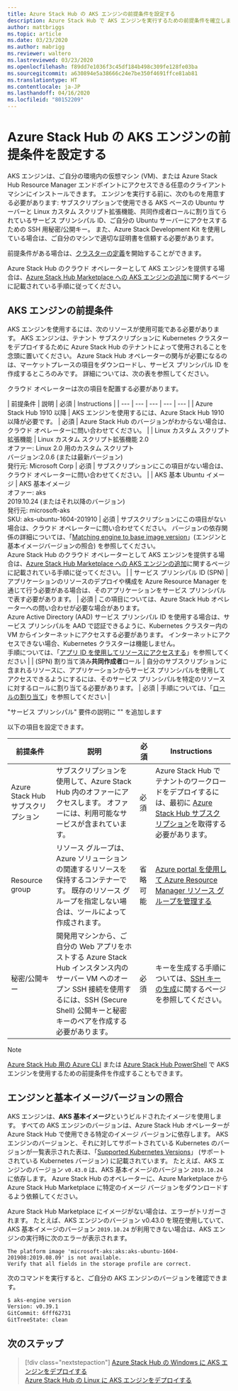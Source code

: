 ```yaml
---
title: Azure Stack Hub の AKS エンジンの前提条件を設定する
description: Azure Stack Hub で AKS エンジンを実行するための前提条件を確立します。
author: mattbriggs
ms.topic: article
ms.date: 03/23/2020
ms.author: mabrigg
ms.reviewer: waltero
ms.lastreviewed: 03/23/2020
ms.openlocfilehash: f89dd7e1036f3c45df184b498c309fe128fe03ba
ms.sourcegitcommit: a630894e5a38666c24e7be350f4691ffce81ab81
ms.translationtype: HT
ms.contentlocale: ja-JP
ms.lasthandoff: 04/16/2020
ms.locfileid: "80152209"
---
```

# <a name="set-up-the-prerequisites-for-the-aks-engine-on-azure-stack-hub"></a>Azure Stack Hub の AKS エンジンの前提条件を設定する

AKS エンジンは、ご自分の環境内の仮想マシン (VM)、または Azure Stack Hub Resource Manager エンドポイントにアクセスできる任意のクライアント マシンにインストールできます。 エンジンを実行する前に、次のものを用意する必要があります: サブスクリプションで使用できる AKS ベースの Ubuntu サーバーと Linux カスタム スクリプト拡張機能、共同作成者ロールに割り当てられているサービス プリンシパル ID、ご自分の Ubuntu サーバーにアクセスするための SSH 用秘密/公開キー。 また、Azure Stack Development Kit を使用している場合は、ご自分のマシンで適切な証明書を信頼する必要があります。

前提条件がある場合は、[クラスターの定義](azure-stack-kubernetes-aks-engine-deploy-cluster.md)を開始することができます。

Azure Stack Hub のクラウド オペレーターとして AKS エンジンを提供する場合は、[Azure Stack Hub Marketplace への AKS エンジンの追加](../operator/azure-stack-aks-engine.md)に関するページに記載されている手順に従ってください。

## <a name="prerequisites-for-the-aks-engine"></a>AKS エンジンの前提条件

AKS エンジンを使用するには、次のリソースが使用可能である必要があります。 AKS エンジンは、テナント サブスクリプションに Kubernetes クラスターをデプロイするために Azure Stack Hub のテナントによって使用されることを念頭に置いてください。 Azure Stack Hub オペレーターの関与が必要になるのは、マーケットプレースの項目をダウンロードし、サービス プリンシパル ID を作成するところのみです。 詳細については、次の表を参照してください。

クラウド オペレーターは次の項目を配置する必要があります。

| 前提条件 | 説明 | 必須 | Instructions |
| --- | --- | --- | --- | --- |
| Azure Stack Hub 1910 以降 | AKS エンジンを使用するには、Azure Stack Hub 1910 以降が必要です。 | 必須 | Azure Stack Hub のバージョンがわからない場合は、クラウド オペレーターに問い合わせてください。 |
| Linux カスタム スクリプト拡張機能 | Linux カスタム スクリプト拡張機能 2.0<br>オファー: Linux 2.0 用のカスタム スクリプト<br>バージョン:2.0.6 (または最新バージョン)<br>発行元: Microsoft Corp | 必須 | サブスクリプションにこの項目がない場合は、クラウド オペレーターに問い合わせてください。 |
| AKS 基本 Ubuntu イメージ | AKS 基本イメージ<br>オファー: aks<br> 2019.10.24 (またはそれ以降のバージョン)<br>発行元: microsoft-aks<br>SKU: aks-ubuntu-1604-201910 | 必須 | サブスクリプションにこの項目がない場合は、クラウド オペレーターに問い合わせてください。 バージョンの依存関係の詳細については、「[Matching engine to base image version](#matching-engine-to-base-image-version)」(エンジンと基本イメージバージョンの照合) を参照してください。<br> Azure Stack Hub のクラウド オペレーターとして AKS エンジンを提供する場合は、[Azure Stack Hub Marketplace への AKS エンジンの追加](../operator/azure-stack-aks-engine.md)に関するページに記載されている手順に従ってください。 |
| サービス プリンシパル ID (SPN) |  アプリケーションのリソースのデプロイや構成を Azure Resource Manager を通じて行う必要がある場合は、そのアプリケーションをサービス プリンシパルで表す必要があります。 | 必須 | この項目については、Azure Stack Hub オペレーターへの問い合わせが必要な場合があります。<br>Azure Active Directory (AAD) サービス プリンシパル ID を使用する場合は、サービス プリンシパルを AAD で認証できるように、Kubernetes クラスター内の VM からインターネットにアクセスする必要があります。 インターネットにアクセスできない場合、Kubernetes クラスターは機能しません。<br>手順については、「[アプリ ID を使用してリソースにアクセスする](https://docs.microsoft.com/azure-stack/operator/azure-stack-create-service-principals)」を参照してください |
| (SPN) 割り当て済み**共同作成者**ロール | 自分のサブスクリプションに含まれるリソースに、アプリケーションからサービス プリンシパルを使用してアクセスできるようにするには、そのサービス プリンシパルを特定のリソースに対するロールに割り当てる必要があります。 | 必須 | 手順については、「[ロールの割り当て](https://docs.microsoft.com/azure-stack/operator/azure-stack-create-service-principals#assign-a-role)」を参照してください |


"サービス プリンシパル" 要件の説明に "" を追加します



以下の項目を設定できます。

| 前提条件 | 説明 | 必須 | Instructions |
| --- | --- | --- | --- |
| Azure Stack Hub サブスクリプション | サブスクリプションを使用して、Azure Stack Hub 内のオファーにアクセスします。 オファーには、利用可能なサービスが含まれています。 | 必須 | Azure Stack Hub でテナントのワークロードをデプロイするには、最初に [Azure Stack Hub サブスクリプション](https://docs.microsoft.com/azure-stack/user/azure-stack-subscribe-services)を取得する必要があります。 |
| Resource group | リソース グループは、Azure ソリューションの関連するリソースを保持するコンテナーです。 既存のリソース グループを指定しない場合は、ツールによって作成されます。 | 省略可能 | [Azure portal を使用して Azure Resource Manager リソース グループを管理する](https://docs.microsoft.com/azure/azure-resource-manager/manage-resource-groups-portal) |
| 秘密/公開キー | 開発用マシンから、ご自分の Web アプリをホストする Azure Stack Hub インスタンス内のサーバー VM へのオープン SSH 接続を使用するには、SSH (Secure Shell) 公開キーと秘密キーのペアを作成する必要があります。 | 必須 | キーを生成する手順については、[SSH キーの生成](https://docs.microsoft.com/azure-stack/user/azure-stack-dev-start-howto-ssh-public-key)に関するページを参照してください。|


> [!Note]  
> [Azure Stack Hub 用の Azure CLI](https://docs.microsoft.com/azure-stack/user/azure-stack-version-profiles-azurecli2) または [Azure Stack Hub PowerShell](https://docs.microsoft.com/azure-stack/operator/azure-stack-powershell-install) で AKS エンジンを使用するための前提条件を作成することもできます。

## <a name="matching-engine-to-base-image-version"></a>エンジンと基本イメージバージョンの照合

AKS エンジンは、**AKS 基本イメージ**というビルドされたイメージを使用します。 すべての AKS エンジンのバージョンは、Azure Stack Hub オペレーターが Azure Stack Hub で使用できる特定のイメージ バージョンに依存します。 AKS エンジンのバージョンと、それに対してサポートされている Kubernetes のバージョンが一覧表示された表は、「[Supported Kubernetes Versions](https://github.com/Azure/aks-engine/blob/master/docs/topics/azure-stack.md#supported-kubernetes-versions)」 (サポートされている Kubernetes バージョン) に記載されています。 たとえば、AKS エンジンのバージョン `v0.43.0` は、AKS 基本イメージのバージョン `2019.10.24` に依存します。 Azure Stack Hub のオペレーターに、Azure Marketplace から Azure Stack Hub Marketplace に特定のイメージ バージョンをダウンロードするよう依頼してください。

Azure Stack Hub Marketplace にイメージがない場合は、エラーがトリガーされます。 たとえば、AKS エンジンのバージョン v0.43.0 を現在使用していて、AKS 基本イメージのバージョン `2019.10.24` が利用できない場合は、AKS エンジンの実行時に次のエラーが表示されます。 

```Text  
The platform image 'microsoft-aks:aks:aks-ubuntu-1604-201908:2019.08.09' is not available. 
Verify that all fields in the storage profile are correct.
```

次のコマンドを実行すると、ご自分の AKS エンジンのバージョンを確認できます。

```bash  
$ aks-engine version
Version: v0.39.1
GitCommit: 6fff62731
GitTreeState: clean
```

## <a name="next-steps"></a>次のステップ

> [!div class="nextstepaction"]
> [Azure Stack Hub の Windows に AKS エンジンをデプロイする](azure-stack-kubernetes-aks-engine-deploy-windows.md)  
> [Azure Stack Hub の Linux に AKS エンジンをデプロイする](azure-stack-kubernetes-aks-engine-deploy-linux.md)